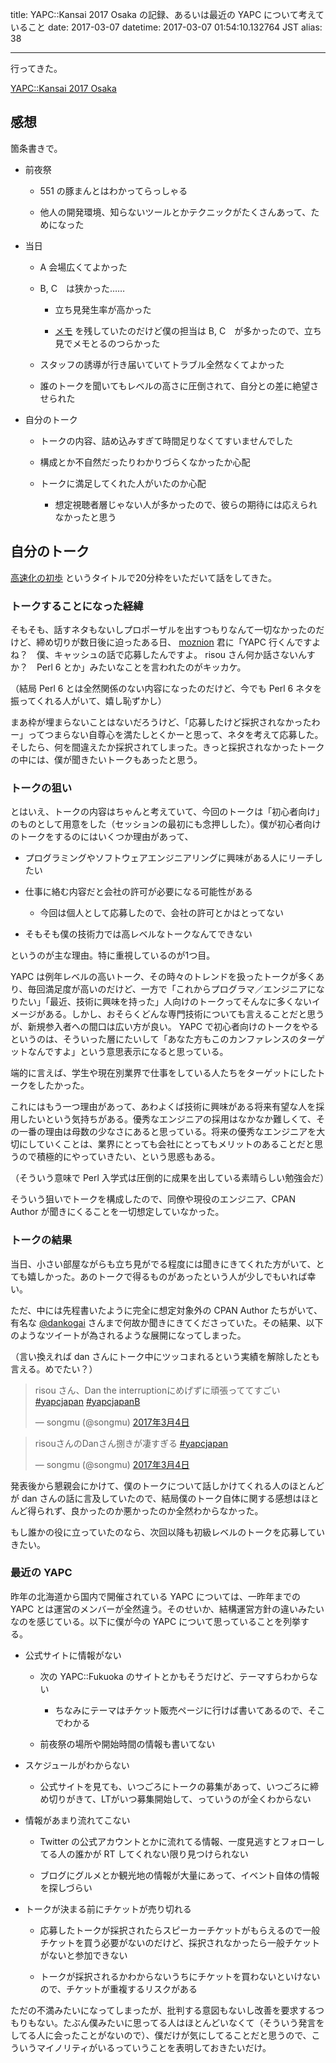 title: YAPC::Kansai 2017 Osaka の記録、あるいは最近の YAPC について考えていること
date: 2017-03-07
datetime: 2017-03-07 01:54:10.132764 JST
alias: 38

---
行ってきた。



[YAPC::Kansai 2017 Osaka](http://yapcjapan.org/2017kansai/)



## 感想



箇条書きで。



- 前夜祭

    - 551 の豚まんとはわかってらっしゃる

    - 他人の開発環境、知らないツールとかテクニックがたくさんあって、ためになった

- 当日

    - A 会場広くてよかった

    - B, C　は狭かった……

        - 立ち見発生率が高かった

        - [メモ](http://qiita.com/risou/items/5dec4214cf144869fae5) を残していたのだけど僕の担当は B, C　が多かったので、立ち見でメモとるのつらかった

    - スタッフの誘導が行き届いていてトラブル全然なくてよかった

    - 誰のトークを聞いてもレベルの高さに圧倒されて、自分との差に絶望させられた

- 自分のトーク

    - トークの内容、詰め込みすぎて時間足りなくてすいませんでした

    - 構成とか不自然だったりわかりづらくなかったか心配

    - トークに満足してくれた人がいたのか心配

        - 想定視聴者層じゃない人が多かったので、彼らの期待には応えられなかったと思う



## 自分のトーク



[高速化の初歩](https://www.slideshare.net/risou/first-step-of-performance-tuning) というタイトルで20分枠をいただいて話をしてきた。



### トークすることになった経緯



そもそも、話すネタもないしプロポーザルを出すつもりなんて一切なかったのだけど、締め切りが数日後に迫ったある日、 [moznion](https://twitter.com/moznion) 君に「YAPC 行くんですよね？　僕、キャッシュの話で応募したんですよ。 risou さん何か話さないんすか？　Perl 6 とか」みたいなことを言われたのがキッカケ。  

（結局 Perl 6 とは全然関係のない内容になったのだけど、今でも Perl 6 ネタを振ってくれる人がいて、嬉し恥ずかし）



まあ枠が埋まらないことはないだろうけど、「応募したけど採択されなかったわー」ってつまらない自尊心を満たしとくかーと思って、ネタを考えて応募した。そしたら、何を間違えたか採択されてしまった。きっと採択されなかったトークの中には、僕が聞きたいトークもあったと思う。



### トークの狙い



とはいえ、トークの内容はちゃんと考えていて、今回のトークは「初心者向け」のものとして用意をした（セッションの最初にも念押しした）。僕が初心者向けのトークをするのにはいくつか理由があって、



- プログラミングやソフトウェアエンジニアリングに興味がある人にリーチしたい

- 仕事に絡む内容だと会社の許可が必要になる可能性がある

    - 今回は個人として応募したので、会社の許可とかはとってない

- そもそも僕の技術力では高レベルなトークなんてできない



というのが主な理由。特に重視しているのが1つ目。



YAPC は例年レベルの高いトーク、その時々のトレンドを扱ったトークが多くあり、毎回満足度が高いのだけど、一方で「これからプログラマ／エンジニアになりたい」「最近、技術に興味を持った」人向けのトークってそんなに多くないイメージがある。しかし、おそらくどんな専門技術についても言えることだと思うが、新規参入者への間口は広い方が良い。 YAPC で初心者向けのトークをやるというのは、そういった層にたいして「あなた方もこのカンファレンスのターゲットなんですよ」という意思表示になると思っている。



端的に言えば、学生や現在別業界で仕事をしている人たちをターゲットにしたトークをしたかった。



これにはもう一つ理由があって、あわよくば技術に興味がある将来有望な人を採用したいという気持ちがある。優秀なエンジニアの採用はなかなか難しくて、その一番の理由は母数の少なさにあると思っている。将来の優秀なエンジニアを大切にしていくことは、業界にとっても会社にとってもメリットのあることだと思うので積極的にやっていきたい、という思惑もある。  

（そういう意味で Perl 入学式は圧倒的に成果を出している素晴らしい勉強会だ）



そういう狙いでトークを構成したので、同僚や現役のエンジニア、CPAN Author が聞きにくることを一切想定していなかった。



### トークの結果



当日、小さい部屋ながらも立ち見がでる程度には聞きにきてくれた方がいて、とても嬉しかった。あのトークで得るものがあったという人が少しでもいれば幸い。



ただ、中には先程書いたように完全に想定対象外の CPAN Author たちがいて、有名な [@dankogai](https://twitter.com/dankogai) さんまで何故か聞きにきてくださっていた。その結果、以下のようなツイートが為されるような展開になってしまった。  

（言い換えれば dan さんにトーク中にツッコまれるという実績を解除したとも言える。めでたい？）



<blockquote class="twitter-tweet" data-lang="ja"><p lang="ja" dir="ltr">risou さん、Dan the interruptionにめげずに頑張っててすごい <a href="https://twitter.com/hashtag/yapcjapan?src=hash">#yapcjapan</a> <a href="https://twitter.com/hashtag/yapcjapanB?src=hash">#yapcjapanB</a></p>&mdash; songmu (@songmu) <a href="https://twitter.com/songmu/status/837851170349572096">2017年3月4日</a></blockquote>

<script async src="//platform.twitter.com/widgets.js" charset="utf-8"></script>



<blockquote class="twitter-tweet" data-lang="ja"><p lang="ja" dir="ltr">risouさんのDanさん捌きが凄すぎる <a href="https://twitter.com/hashtag/yapcjapan?src=hash">#yapcjapan</a></p>&mdash; songmu (@songmu) <a href="https://twitter.com/songmu/status/837854961232830464">2017年3月4日</a></blockquote>

<script async src="//platform.twitter.com/widgets.js" charset="utf-8"></script>



発表後から懇親会にかけて、僕のトークについて話しかけてくれる人のほとんどが dan さんの話に言及していたので、結局僕のトーク自体に関する感想はほとんど得られず、良かったのか悪かったのか全然わからなかった。



もし誰かの役に立っていたのなら、次回以降も初級レベルのトークを応募していきたい。



### 最近の YAPC



昨年の北海道から国内で開催されている YAPC については、一昨年までの YAPC とは運営のメンバーが全然違う。そのせいか、結構運営方針の違いみたいなのを感じている。以下に僕が今の YAPC について思っていることを列挙する。



- 公式サイトに情報がない

    - 次の YAPC::Fukuoka のサイトとかもそうだけど、テーマすらわからない

        - ちなみにテーマはチケット販売ページに行けば書いてあるので、そこでわかる

    - 前夜祭の場所や開始時間の情報も書いてない

- スケジュールがわからない

    - 公式サイトを見ても、いつごろにトークの募集があって、いつごろに締め切りがきて、LTがいつ募集開始して、っていうのが全くわからない

- 情報があまり流れてこない

    - Twitter の公式アカウントとかに流れてる情報、一度見逃すとフォローしてる人の誰かが RT してくれない限り見つけられない

    - ブログにグルメとか観光地の情報が大量にあって、イベント自体の情報を探しづらい

- トークが決まる前にチケットが売り切れる

    - 応募したトークが採択されたらスピーカーチケットがもらえるので一般チケットを買う必要がないのだけど、採択されなかったら一般チケットがないと参加できない

    - トークが採択されるかわからないうちにチケットを買わないといけないので、チケットが重複するリスクがある



ただの不満みたいになってしまったが、批判する意図もないし改善を要求するつもりもない。たぶん僕みたいに思ってる人はほとんどいなくて（そういう発言をしてる人に会ったことがないので）、僕だけが気にしてることだと思うので、こういうマイノリティがいるっていうことを表明しておきたいだけ。
